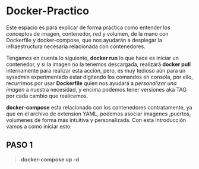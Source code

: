 # Docker-Practico

Este espacio es para explicar de forma práctica como entender los conceptos de imagen, contenedor, red y volumen, de la mano con Dockerfile y docker-compose, que nos ayudarán a desplegar la infraestructura necesaria relacionada con contenedores.

Tengamos en cuenta lo siguiente, **docker run** lo que hace es iniciar un contenedor, y si la imagen no la tenemos descargada, realizará **docker pull** internamente para realizar esta acción, pero, es muy tedioso aún para un sysadmin experimentado estar digitando los comandos en consola, por ello, recurrimos por usar **Dockerfile** quien nos ayudará a *personalizar una imagen* a nuestra necesidad, y encima podemos tener versiones aka TAG por cada cambio que realicemos.

**docker-compose** esta relacionado con los contenedores contratamente, ya que en el archivo de extension YAML, podemos asociar imagenes ,puertos, volumenes de forma más intuitiva y personalizada. Con esta introducción vamos a como iniciar esto: 

## PASO 1 

>**docker-compose up -d**

